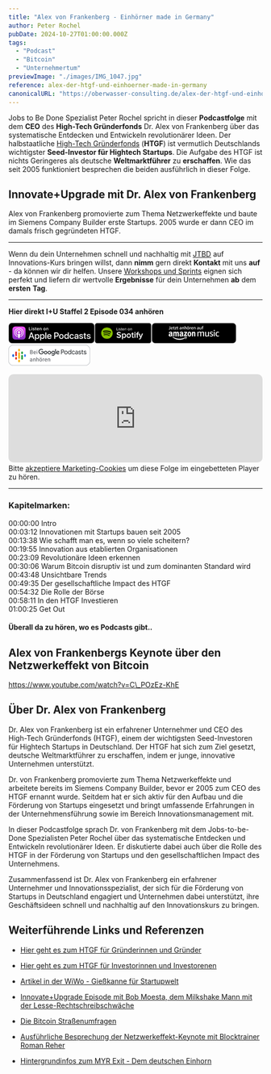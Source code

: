 ```yaml
---
title: "Alex von Frankenberg - Einhörner made in Germany"
author: Peter Rochel
pubDate: 2024-10-27T01:00:00.000Z
tags:
  - "Podcast"
  - "Bitcoin"
  - "Unternehmertum"
previewImage: "./images/IMG_1047.jpg"
reference: alex-der-htgf-und-einhoerner-made-in-germany
canonicalURL: "https://oberwasser-consulting.de/alex-der-htgf-und-einhoerner-made-in-germany"
---
```


Jobs to Be Done Spezialist Peter Rochel spricht in dieser **Podcastfolge** mit dem **CEO** des **High-Tech Gründerfonds** Dr. Alex von Frankenberg über das systematische Entdecken und Entwickeln revolutionärer Ideen. Der halbstaatliche [High-Tech Gründerfonds](https://www.htgf.de/de/) (**HTGF**) ist vermutlich Deutschlands wichtigster **Seed-Investor für Hightech Startups**. Die Aufgabe des HTGF ist nichts Geringeres als deutsche **Weltmarktführer** zu **erschaffen**. Wie das seit 2005 funktioniert besprechen die beiden ausführlich in dieser Folge.

## Innovate+Upgrade mit Dr. Alex von Frankenberg

Alex von Frankenberg promovierte zum Thema Netzwerkeffekte und baute im Siemens Company Builder erste Startups. 2005 wurde er dann CEO im damals frisch gegründeten HTGF.

* * *

Wenn du dein Unternehmen schnell und nachhaltig mit [JTBD](https://oberwasser-consulting.de/der-job-to-be-done-jtbd/) auf Innovations-Kurs bringen willst, dann **nimm** gern direkt **Kontakt** mit uns **auf** - da können wir dir helfen. Unsere [Workshops und Sprints](https://oberwasser-consulting.de/jobs-to-be-done-agentur/) eignen sich perfekt und liefern dir wertvolle **Ergebnisse** für dein Unternehmen **ab** dem **ersten** **Tag**.

* * *

**Hier direkt I+U Staffel 2 Episode 034 anhören**

[![](images/listen-on-apple-podcast.png)](https://podcasts.apple.com/de/podcast/alex-von-frankenberg-einhörner-made-in-germany/id1354901024?i=1000549393546&itsct=podcast_box&itscg=30200&ls=1)[![](images/listen-on-spotify.png)](https://open.spotify.com/episode/1qM8i7F4xWeeIzYu25tpkw?si=EeCpjzaaT2WmVsJMNmunuw)[![](images/ListenOn_AmazonMusic_button_Black_RGB_5X_DE-300x73.png)](https://music.amazon.de/podcasts/4838bd28-7b97-4912-80cb-de39a6c75654/episodes/f998186b-57b7-40bc-99b1-224ea064aaab/innovate-upgrade-alex-von-frankenberg---einhörner-made-in-germany)[![jobs to be done podcast](images/DE_Google_Podcasts_Badge_8x-300x76.png)](https://podcasts.google.com/feed/aHR0cHM6Ly96dW04cnkucG9kY2FzdGVyLmRlL29iZXJ3YXNzZXIucnNz/episode/cG9kLTNiZDMxOGQzOTI5NmM4N2VlMzdhNjEzYWY4NDg?sa=X&ved=0CAUQkfYCahcKEwjIy-65p8iCAxUAAAAAHQAAAAAQAQ)

<iframe data-osano="MARKETING" src="https://embed.podcasts.apple.com/us/podcast/alex-von-frankenberg-einh%C3%B6rner-made-in-germany/id1354901024?i=1000549393546&amp;itsct=podcast_box_player&amp;itscg=30200&amp;ls=1&amp;theme=auto" height="175px" frameborder="0" sandbox="allow-forms allow-popups allow-same-origin allow-scripts allow-top-navigation-by-user-activation" allow="autoplay *; encrypted-media *;" style="width: 100%; max-width: 660px; overflow: hidden; border-top-left-radius: 10px; border-top-right-radius: 10px; border-bottom-right-radius: 10px; border-bottom-left-radius: 10px; background-color: transparent;"></iframe>

<div class="cookieconsent-optout-marketing">
  Bitte <a href="javascript:Osano.cm.showDialog()">akzeptiere Marketing-Cookies</a> um diese Folge im eingebetteten Player zu hören.
</div>

* * *

### Kapitelmarken:

00:00:00 Intro<br>
00:03:12 Innovationen mit Startups bauen seit 2005<br>
00:13:38 Wie schafft man es, wenn so viele scheitern?<br>
00:19:55 Innovation aus etablierten Organisationen<br>
00:23:09 Revolutionäre Ideen erkennen<br>
00:30:06 Warum Bitcoin disruptiv ist und zum dominanten Standard wird<br>
00:43:48 Unsichtbare Trends<br>
00:49:35 Der gesellschaftliche Impact des HTGF<br>
00:54:32 Die Rolle der Börse<br>
00:58:11 In den HTGF Investieren<br>
01:00:25 Get Out

#### Überall da zu hören, wo es Podcasts gibt..

## Alex von Frankenbergs Keynote über den Netzwerkeffekt von Bitcoin

https://www.youtube.com/watch?v=C\_POzEz-KhE

## Über Dr. Alex von Frankenberg

Dr. Alex von Frankenberg ist ein erfahrener Unternehmer und CEO des High-Tech Gründerfonds (HTGF), einem der wichtigsten Seed-Investoren für Hightech Startups in Deutschland. Der HTGF hat sich zum Ziel gesetzt, deutsche Weltmarktführer zu erschaffen, indem er junge, innovative Unternehmen unterstützt.

Dr. von Frankenberg promovierte zum Thema Netzwerkeffekte und arbeitete bereits im Siemens Company Builder, bevor er 2005 zum CEO des HTGF ernannt wurde. Seitdem hat er sich aktiv für den Aufbau und die Förderung von Startups eingesetzt und bringt umfassende Erfahrungen in der Unternehmensführung sowie im Bereich Innovationsmanagement mit.

In dieser Podcastfolge sprach Dr. von Frankenberg mit dem Jobs-to-be-Done Spezialisten Peter Rochel über das systematische Entdecken und Entwickeln revolutionärer Ideen. Er diskutierte dabei auch über die Rolle des HTGF in der Förderung von Startups und den gesellschaftlichen Impact des Unternehmens.

Zusammenfassend ist Dr. Alex von Frankenberg ein erfahrener Unternehmer und Innovationsspezialist, der sich für die Förderung von Startups in Deutschland engagiert und Unternehmen dabei unterstützt, ihre Geschäftsideen schnell und nachhaltig auf den Innovationskurs zu bringen.

## Weiterführende Links und Referenzen

- [Hier geht es zum HTGF für Gründerinnen und Gründer](https://www.htgf.de/de/gruender/)

- [Hier geht es zum HTGF für Investorinnen und Investorenen](https://www.htgf.de/de/investoren/)

- [Artikel in der WiWo - Gießkanne für Startupwelt](https://www.wiwo.de/my/erfolg/gruender/high-tech-gruenderfonds-giesskanne-fuer-die-gruenderwelt/27381988.html?ticket=ST-3040895-1SXNuBZgOqAMzuVeLzU2-ap1)

- [Innovate+Upgrade Episode mit Bob Moesta, dem Milkshake Mann mit der Lesse-Rechtschreibschwäche](https://oberwasser-consulting.de/podcast029/)

- [Die Bitcoin Straßenumfragen](https://oberwasser-consulting.de/open-source-jtbd-research/)

- [Ausführliche Besprechung der Netzwerkeffekt-Keynote mit Blocktrainer Roman Reher](https://www.youtube.com/watch?v=BpPjrUNHjqg)

- [Hintergrundinfos zum MYR Exit - Dem deutschen Einhorn](https://www.htgf.de/de/htgf-exit-myr-gmbh/)
